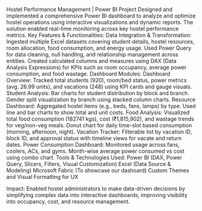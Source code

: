 Hostel Performance Management | Power BI Project
Designed and implemented a comprehensive Power BI dashboard to analyze and optimize hostel operations using interactive visualizations and dynamic reports. The solution enabled real-time monitoring across key hostel performance metrics.
Key Features & Functionalities:
Data Integration & Transformation:
Ingested multiple Excel datasets covering student details, hostel resources, room allocation, food consumption, and energy usage.
Used Power Query for data cleaning, null handling, and relationship management across entities.
Created calculated columns and measures using DAX (Data Analysis Expressions) for KPIs such as room occupancy, average power consumption, and food wastage.
Dashboard Modules:
Dashboard Overview: Tracked total students (920), room/bed status, power metrics (avg. 26.99 units), and vacations (248) using KPI cards and gauge visuals.
Student Analysis:
Bar charts for student distribution by block and branch.
Gender split visualization by branch using stacked column charts.
Resource Dashboard:
Aggregated hostel items (e.g., beds, fans, lamps) by type.
Used line and bar charts to show total and unit costs.
Food Analysis:
Visualized total food consumption (182741 kgs), cost (₹1,815,902), and wastage trends for veg/non-veg meals.
Donut chart for daily time-slot based consumption (morning, afternoon, night).
Vacation Tracker:
Filterable list by vacation ID, block ID, and approval status with timeline views for vacate and return dates.
Power Consumption Dashboard:
Monitored usage across fans, coolers, ACs, and gyms.
Month-wise average power consumed vs cost using combo chart.
Tools & Technologies Used:
Power BI (DAX, Power Query, Slicers, Filters, Visual Customization)
Excel (Data Source & Modeling)
Microsoft Fabric (To showcase our dashoard)
Custom Themes and Visual Formatting for UX

Impact:
Enabled hostel administrators to make data-driven decisions by simplifying complex data into interactive dashboards, improving visibility into occupancy, cost, and resource management.

